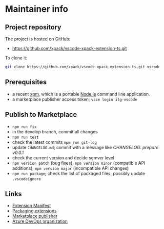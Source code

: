 # Maintainer info

## Project repository

The project is hosted on GitHub:

- https://github.com/xpack/vscode-xpack-extension-ts.git

To clone it:

```sh
git clone https://github.com/xpack/vscode-xpack-extension-ts.git vscode-xpack-extension-ts.git
```

## Prerequisites

- a recent [xpm](https://xpack.github.io/xpm/), which is a portable
[Node.js](https://nodejs.org/) command line application.
- a marketplace publisher access token; `vsce login ilg-vscode`


## Publish to Marketplace

- `npm run fix`
- in the develop branch, commit all changes
- `npm run test`
- check the latest commits `npm run git-log`
- update `CHANGELOG.md`; commit with a message like _CHANGELOG: prepare v0.0.1_
- check the current version and decide semver level
- `npm version patch` (bug fixes), `npm version minor` (compatible API
  additions), `npm version major` (incompatible API changes)
- `npm run package`; check the list of packaged files, possibly update `.vscodeignore`


## Links

- [Extension Manifest](https://code.visualstudio.com/api/references/extension-manifest)
- [Packaging extensions](https://code.visualstudio.com/api/working-with-extensions/publishing-extension#packaging-extensions)
- [Marketplace publisher](https://marketplace.visualstudio.com/manage/publishers/ilg-vscode)
- [Azure DevOps organization](https://dev.azure.com/xpack-org/)
